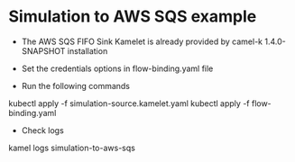 # Simulation to AWS SQS example

- The AWS SQS FIFO Sink Kamelet is already provided by camel-k 1.4.0-SNAPSHOT installation

- Set the credentials options in flow-binding.yaml file

- Run the following commands

kubectl apply -f simulation-source.kamelet.yaml
kubectl apply -f flow-binding.yaml

- Check logs

kamel logs simulation-to-aws-sqs

